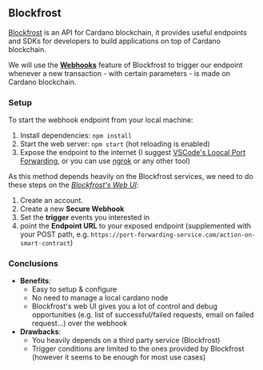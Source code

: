 ## Blockfrost
[Blockfrost](https://blockfrost.io/) is an API for Cardano blockchain, it provides useful endpoints and SDKs for developers to build applications on top of Cardano blockchain.

We will use the **[Webhooks](https://blockfrost.dev/start-building/webhooks/)** feature of Blockfrost to trigger our endpoint whenever a new transaction - with certain parameters - is made on Cardano blockchain.

### Setup
To start the webhook endpoint from your local machine:
1. Install dependencies: `npm install`
2. Start the web server: `npm start` (hot reloading is enabled)
3. Expose the endpoint to the internet (I suggest [VSCode's Loocal Port Forwarding](https://code.visualstudio.com/docs/editor/port-forwarding), or you can use [ngrok](https://ngrok.com/) or any other tool)

As this method depends heavily on the Blockfrost services, we need to do these steps on the *[Blockfrost's Web UI](https://blockfrost.dev/)*:
1. Create an account.
2. Create a new **Secure Webhook**
3. Set the **trigger** events you interested in
4. point the **Endpoint URL** to your exposed endpoint (supplemented with your POST path, e.g. `https://port-forwarding-service.com/action-on-smart-contract`)

### Conclusions
- **Benefits**:
    - Easy to setup & configure
    - No need to manage a local cardano node
    - Blockfrost's web UI gives you a lot of control and debug opportunities (e.g. list of successful/failed requests, email on failed request...) over the webhook
- **Drawbacks**:
    - You heavily depends on a third party service (Blockfrost)
    - Trigger conditions are limited to the ones provided by Blockfrost (however it seems to be enough for most use cases)